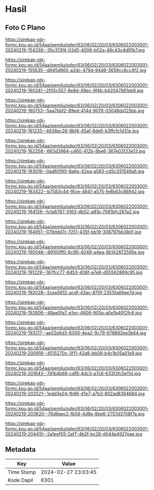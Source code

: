 # Hasil

## Foto C Plano

https://sirekap-obj-formc.kpu.go.id/54aa/pemilu/pdpr/63/06/02/20/03/6306022003001-20240219-154338--35c313f4-03d5-4006-b02a-48c43c4d91b7.jpg

https://sirekap-obj-formc.kpu.go.id/54aa/pemilu/pdpr/63/06/02/20/03/6306022003001-20240219-155635--d945d665-a2dc-479d-94d8-3659cc8cc4f2.jpg

https://sirekap-obj-formc.kpu.go.id/54aa/pemilu/pdpr/63/06/02/20/03/6306022003001-20240219-160241--2f05c557-8e8d-49ec-9f4b-b42047861eb9.jpg

https://sirekap-obj-formc.kpu.go.id/54aa/pemilu/pdpr/63/06/02/20/03/6306022003001-20240219-160753--5aa7bbf2-89ed-414d-9078-03048da125bb.jpg

https://sirekap-obj-formc.kpu.go.id/54aa/pemilu/pdpr/63/06/02/20/03/6306022003001-20240219-161235--4638ec26-8bf4-45af-8de9-b3ffcfc1d31e.jpg

https://sirekap-obj-formc.kpu.go.id/54aa/pemilu/pdpr/63/06/02/20/03/6306022003001-20240219-162258--663d3964-c460-412b-9be6-367e03133e13.jpg

https://sirekap-obj-formc.kpu.go.id/54aa/pemilu/pdpr/63/06/02/20/03/6306022003001-20240219-163016--0ad60f90-8a6e-42ea-a583-cd5c331549a6.jpg

https://sirekap-obj-formc.kpu.go.id/54aa/pemilu/pdpr/63/06/02/20/03/6306022003001-20240219-163422--b7583c44-f6ce-4841-a575-fe8b83c86942.jpg

https://sirekap-obj-formc.kpu.go.id/54aa/pemilu/pdpr/63/06/02/20/03/6306022003001-20240219-164126--fcfa6787-5163-4b52-a81b-7081bfc287a2.jpg

https://sirekap-obj-formc.kpu.go.id/54aa/pemilu/pdpr/63/06/02/20/03/6306022003001-20240219-164951--078ddd7c-f251-435f-bb19-308797bb38d1.jpg

https://sirekap-obj-formc.kpu.go.id/54aa/pemilu/pdpr/63/06/02/20/03/6306022003001-20240219-190046--89100ff0-8c96-4049-a4ea-9b142872595e.jpg

https://sirekap-obj-formc.kpu.go.id/54aa/pemilu/pdpr/63/06/02/20/03/6306022003001-20240219-191229--187fcc77-6453-408f-a7e8-d55562889c95.jpg

https://sirekap-obj-formc.kpu.go.id/54aa/pemilu/pdpr/63/06/02/20/03/6306022003001-20240219-192028--2cee5612-acdf-43ac-870f-23510a66ee7d.jpg

https://sirekap-obj-formc.kpu.go.id/54aa/pemilu/pdpr/63/06/02/20/03/6306022003001-20240219-192806--48ae0fa7-e1ec-4606-905a-a0e1b40f2fc6.jpg

https://sirekap-obj-formc.kpu.go.id/54aa/pemilu/pdpr/63/06/02/20/03/6306022003001-20240219-193217--ae02e6d3-8300-4ea2-9c79-678892ee3b64.jpg

https://sirekap-obj-formc.kpu.go.id/54aa/pemilu/pdpr/63/06/02/20/03/6306022003001-20240219-200918--4515270c-3f11-42a8-bb09-b4c1b05a01e9.jpg

https://sirekap-obj-formc.kpu.go.id/54aa/pemilu/pdpr/63/06/02/20/03/6306022003001-20240219-201643--741b4b69-cdf8-4dc3-a7c6-633f2fc5e11d.jpg

https://sirekap-obj-formc.kpu.go.id/54aa/pemilu/pdpr/63/06/02/20/03/6306022003001-20240219-202521--1edd3e24-fb86-41e7-a7b3-802ad8364684.jpg

https://sirekap-obj-formc.kpu.go.id/54aa/pemilu/pdpr/63/06/02/20/03/6306022003001-20240219-203620--76d9aec2-fb58-4d9e-8be6-2757d3708f7a.jpg

https://sirekap-obj-formc.kpu.go.id/54aa/pemilu/pdpr/63/06/02/20/03/6306022003001-20240219-204410--2a1eef55-2af7-4b2f-bc26-d044a4927eae.jpg


## Metadata

| Key        | Value               |
| ---------- | ------------------- |
| Time Stamp | 2024-02-27 23:03:45 |
| Kode Dapil | 6301                |



